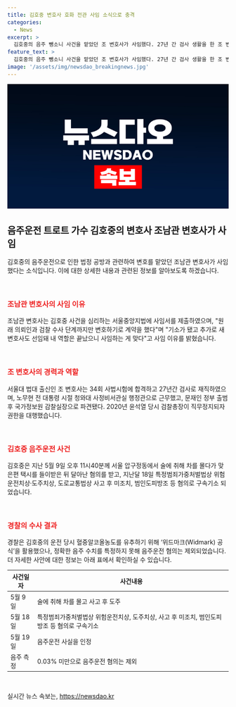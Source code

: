 ```yaml
---
title: 김호중 변호사 호화 전관 사임 소식으로 충격
categories:
  - News
excerpt: >
  김호중의 음주 뺑소니 사건을 맡았던 조 변호사가 사임했다. 27년 간 검사 생활을 한 조 변호사는 검찰 총장 대행까지 맡은 경력을 갖고 있어 호화 전관 논란이 일기도 했다. 김호중은 음주 측정에서 음성이 나왔지만, 후에 음주운전을 시인했고 특정범죄가중처벌법상 혐의로 구속기소됐다.
feature_text: >
  김호중의 음주 뺑소니 사건을 맡았던 조 변호사가 사임했다. 27년 간 검사 생활을 한 조 변호사는 검찰 총장 대행까지 맡은 경력을 갖고 있어 호화 전관 논란이 일기도 했다. 김호중은 음주 측정에서 음성이 나왔지만, 후에 음주운전을 시인했고 특정범죄가중처벌법상 혐의로 구속기소됐다.
image: '/assets/img/newsdao_breakingnews.jpg'
---
```


<p><img src="/assets/img/newsdao_breakingnews.jpg" alt="koreaapp 속보" /></p>

<h2 data-ke-size="size26">음주운전 트로트 가수 김호중의 변호사 조남관 변호사가 사임</h2>

<p>김호중의 음주운전으로 인한 법정 공방과 관련하여 변호를 맡았던 조남관 변호사가 사임했다는 소식입니다. 이에 대한 상세한 내용과 관련된 정보를 알아보도록 하겠습니다.</p>

<p data-ke-size="size16">&nbsp;</p>

<h3><b><span style="color: #ee2323;">조남관 변호사의 사임 이유</span></b></h3>

<p>조남관 변호사는 김호중 사건을 심리하는 서울중앙지법에 사임서를 제출하였으며, "원래 의뢰인과 검찰 수사 단계까지만 변호하기로 계약을 했다"며 "기소가 됐고 추가로 새 변호사도 선임돼 내 역할은 끝났으니 사임하는 게 맞다"고 사임 이유를 밝혔습니다.</p>

<p data-ke-size="size16">&nbsp;</p>

<h3><b><span style="color: #ee2323;">조 변호사의 경력과 역할</span></b></h3>

<p>서울대 법대 출신인 조 변호사는 34회 사법시험에 합격하고 27년간 검사로 재직하였으며, 노무현 전 대통령 시절 청와대 사정비서관실 행정관으로 근무했고, 문재인 정부 출범 후 국가정보원 감찰실장으로 파견됐다. 2020년 윤석열 당시 검찰총장이 직무정지되자 권한을 대행했습니다.</p>

<p data-ke-size="size16">&nbsp;</p>

<h3><b><span style="color: #ee2323;">김호중 음주운전 사건</span></b></h3>

<p>김호중은 지난 5월 9일 오후 11시40분께 서울 압구정동에서 술에 취해 차를 몰다가 맞은편 택시를 들이받은 뒤 달아난 혐의를 받고, 지난달 18일 특정범죄가중처벌법상 위험운전치상·도주치상, 도로교통법상 사고 후 미조치, 범인도피방조 등 혐의로 구속기소 되었습니다.</p>

<p data-ke-size="size16">&nbsp;</p>

<h3><b><span style="color: #ee2323;">경찰의 수사 결과</span></b></h3>

<p>경찰은 김호중의 운전 당시 혈중알코올농도를 유추하기 위해 ‘위드마크(Widmark) 공식’을 활용했으나, 정확한 음주 수치를 특정하지 못해 음주운전 혐의는 제외되었습니다. 
더 자세한 사안에 대한 정보는 아래 표에서 확인하실 수 있습니다.</p>

<table>
<thead>
<tr>
<th>사건일자</th>
<th>사건내용</th>
</tr>
</thead>
<tbody>
<tr>
<td>5월 9일</td>
<td>술에 취해 차를 몰고 사고 후 도주</td>
</tr>
<tr>
<td>5월 18일</td>
<td>특정범죄가중처벌법상 위험운전치상, 도주치상, 사고 후 미조치, 범인도피방조 등 혐의로 구속기소</td>
</tr>
<tr>
<td>5월 19일</td>
<td>음주운전 사실을 인정</td>
</tr>
<tr>
<td>음주 측정</td>
<td>0.03% 미만으로 음주운전 혐의는 제외</td>
</tr>
</tbody>
</table>

<p data-ke-size="size16">&nbsp;</p>
실시간 뉴스 속보는, <a href="https://newsdao.kr" rel="dofollow">https://newsdao.kr</a>


